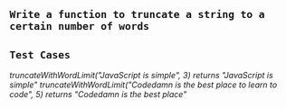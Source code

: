 ## `Write a function to truncate a string to a certain number of words`


## `Test Cases`
*truncateWithWordLimit("JavaScript is simple", 3) returns "JavaScript is simple"*
*truncateWithWordLimit("Codedamn is the best place to learn to code", 5) returns "Codedamn is the best place"*